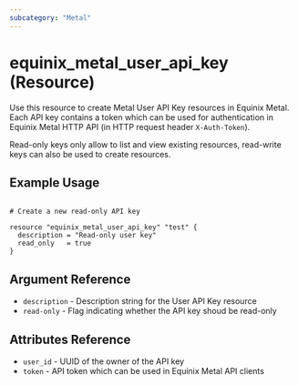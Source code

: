 ```yaml
---
subcategory: "Metal"
---
```


# equinix_metal_user_api_key (Resource)

Use this resource to create Metal User API Key resources in Equinix Metal. Each API key contains a token which can be used for authentication in Equinix Metal HTTP API (in HTTP request header `X-Auth-Token`).

Read-only keys only allow to list and view existing resources, read-write keys can also be used to create resources.

## Example Usage

```hcl

# Create a new read-only API key

resource "equinix_metal_user_api_key" "test" {
  description = "Read-only user key"
  read_only   = true
}
```

## Argument Reference

* `description` - Description string for the User API Key resource
* `read-only` - Flag indicating whether the API key shoud be read-only

## Attributes Reference

* `user_id` - UUID of the owner of the API key
* `token` - API token which can be used in Equinix Metal API clients
